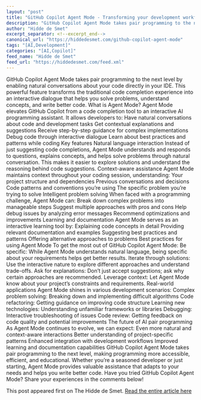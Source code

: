 ```yaml
---
layout: "post"
title: "GitHub Copilot Agent Mode - Transforming your development workflow"
description: "GitHub Copilot Agent Mode takes pair programming to the next level by enabling natural conversations..."
author: "Hidde de Smet"
excerpt_separator: <!--excerpt_end-->
canonical_url: "https://hiddedesmet.com/github-copilot-agent-mode"
tags: "[AI,Development]"
categories: "[AI,Copilot]"
feed_name: "Hidde de Smet"
feed_url: "https://hiddedesmet.com/feed.xml"
---
```


GitHub Copilot Agent Mode takes pair programming to the next level by enabling natural conversations about your code directly in your IDE. This powerful feature transforms the traditional code completion experience into an interactive dialogue that helps you solve problems, understand concepts, and write better code. What is Agent Mode? Agent Mode elevates GitHub Copilot from a code completion tool to an interactive AI programming assistant. It allows developers to: Have natural conversations about code and development tasks Get contextual explanations and suggestions Receive step-by-step guidance for complex implementations Debug code through interactive dialogue Learn about best practices and patterns while coding Key features Natural language interaction Instead of just suggesting code completions, Agent Mode understands and responds to questions, explains concepts, and helps solve problems through natural conversation. This makes it easier to explore solutions and understand the reasoning behind code suggestions. Context-aware assistance Agent Mode maintains context throughout your coding session, understanding: Your project structure and dependencies Previous conversations and decisions Code patterns and conventions you’re using The specific problem you’re trying to solve Intelligent problem solving When faced with a programming challenge, Agent Mode can: Break down complex problems into manageable steps Suggest multiple approaches with pros and cons Help debug issues by analyzing error messages Recommend optimizations and improvements Learning and documentation Agent Mode serves as an interactive learning tool by: Explaining code concepts in detail Providing relevant documentation and examples Suggesting best practices and patterns Offering alternative approaches to problems Best practices for using Agent Mode To get the most out of GitHub Copilot Agent Mode: Be specific: While Agent Mode understands natural language, being specific about your requirements helps get better results. Iterate through solutions: Use the interactive nature to explore different approaches and understand trade-offs. Ask for explanations: Don’t just accept suggestions; ask why certain approaches are recommended. Leverage context: Let Agent Mode know about your project’s constraints and requirements. Real-world applications Agent Mode shines in various development scenarios: Complex problem solving: Breaking down and implementing difficult algorithms Code refactoring: Getting guidance on improving code structure Learning new technologies: Understanding unfamiliar frameworks or libraries Debugging: Interactive troubleshooting of issues Code review: Getting feedback on code quality and potential improvements The future of AI pair programming As Agent Mode continues to evolve, we can expect: Even more natural and context-aware interactions Better understanding of project-specific patterns Enhanced integration with development workflows Improved learning and documentation capabilities GitHub Copilot Agent Mode takes pair programming to the next level, making programming more accessible, efficient, and educational. Whether you’re a seasoned developer or just starting, Agent Mode provides valuable assistance that adapts to your needs and helps you write better code. Have you tried GitHub Copilot Agent Mode? Share your experiences in the comments below!

This post appeared first on The Hidde de Smet. [Read the entire article here](https://hiddedesmet.com/github-copilot-agent-mode)
